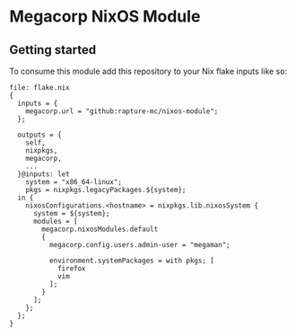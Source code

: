 # Megacorp NixOS Module

## Getting started

To consume this module add this repository to your Nix flake inputs like so:
```
file: flake.nix
{
  inputs = {
    megacorp.url = "github:rapture-mc/nixos-module";
  };

  outputs = {
    self,
    nixpkgs,
    megacorp,
    ...
  }@inputs: let
    system = "x86_64-linux";
    pkgs = nixpkgs.legacyPackages.${system};
  in {
    nixosConfigurations.<hostname> = nixpkgs.lib.nixosSystem {
      system = ${system};
      modules = [
        megacorp.nixosModules.default
        {
          megacorp.config.users.admin-user = "megaman";

          environment.systemPackages = with pkgs; [
            firefox
            vim
          ];
        }
      ];
    };
  };
}
```
